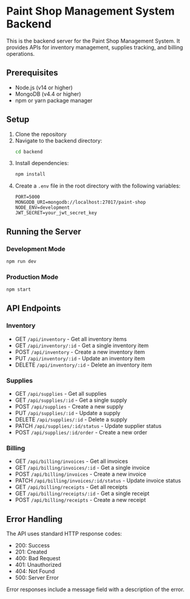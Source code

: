 # Paint Shop Management System Backend

This is the backend server for the Paint Shop Management System. It provides APIs for inventory management, supplies tracking, and billing operations.

## Prerequisites

- Node.js (v14 or higher)
- MongoDB (v4.4 or higher)
- npm or yarn package manager

## Setup

1. Clone the repository
2. Navigate to the backend directory:
   ```bash
   cd backend
   ```
3. Install dependencies:
   ```bash
   npm install
   ```
4. Create a `.env` file in the root directory with the following variables:
   ```
   PORT=5000
   MONGODB_URI=mongodb://localhost:27017/paint-shop
   NODE_ENV=development
   JWT_SECRET=your_jwt_secret_key
   ```

## Running the Server

### Development Mode
```bash
npm run dev
```

### Production Mode
```bash
npm start
```

## API Endpoints

### Inventory
- GET `/api/inventory` - Get all inventory items
- GET `/api/inventory/:id` - Get a single inventory item
- POST `/api/inventory` - Create a new inventory item
- PUT `/api/inventory/:id` - Update an inventory item
- DELETE `/api/inventory/:id` - Delete an inventory item

### Supplies
- GET `/api/supplies` - Get all supplies
- GET `/api/supplies/:id` - Get a single supply
- POST `/api/supplies` - Create a new supply
- PUT `/api/supplies/:id` - Update a supply
- DELETE `/api/supplies/:id` - Delete a supply
- PATCH `/api/supplies/:id/status` - Update supplier status
- POST `/api/supplies/:id/order` - Create a new order

### Billing
- GET `/api/billing/invoices` - Get all invoices
- GET `/api/billing/invoices/:id` - Get a single invoice
- POST `/api/billing/invoices` - Create a new invoice
- PATCH `/api/billing/invoices/:id/status` - Update invoice status
- GET `/api/billing/receipts` - Get all receipts
- GET `/api/billing/receipts/:id` - Get a single receipt
- POST `/api/billing/receipts` - Create a new receipt

## Error Handling

The API uses standard HTTP response codes:
- 200: Success
- 201: Created
- 400: Bad Request
- 401: Unauthorized
- 404: Not Found
- 500: Server Error

Error responses include a message field with a description of the error. 